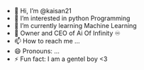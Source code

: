 - 👋 Hi, I’m @kaisan21
- 👀 I’m interested in python Programming
- 🌱 I’m currently learning Machine Learning 
- 💞️ Owner and CEO of Ai Of Infinity ♾️ 
- 📫 How to reach me ...
- 😄 Pronouns: ...
- ⚡ Fun fact: I am a gentel boy <3

<!---
kaisan21/kaisan21 is a ✨ special ✨ repository because its `README.md` (this file) appears on your GitHub profile.
You can click the Preview link to take a look at your changes.
--->
